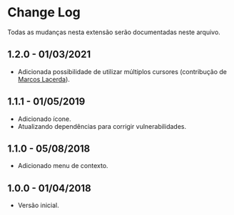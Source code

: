 # Change Log
Todas as mudanças nesta extensão serão documentadas neste arquivo.

## 1.2.0 - 01/03/2021
- Adicionada possibilidade de utilizar múltiplos cursores (contribução de [Marcos Lacerda](https://github.com/marcosalpereira)).

## 1.1.1 - 01/05/2019
- Adicionado ícone.
- Atualizando dependências para corrigir vulnerabilidades.

## 1.1.0 - 05/08/2018
- Adicionado menu de contexto.

## 1.0.0 - 01/04/2018
- Versão inicial.
